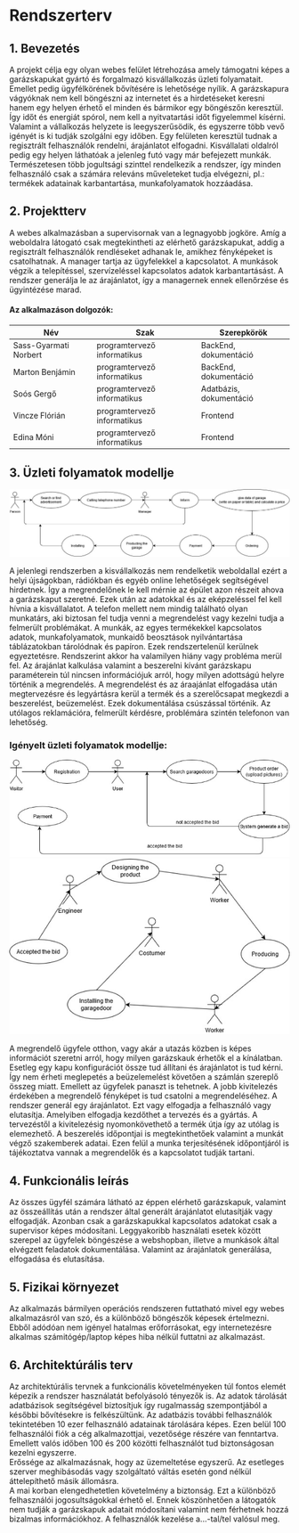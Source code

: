 # Rendszerterv

## 1. Bevezetés
A projekt célja egy olyan webes felület létrehozása amely támogatni képes a garázskapukat gyártó és forgalmazó kisvállalkozás üzleti folyamatait. Emellet pedig ügyfélkörének bővítésére is lehetősége nyílik. A garázskapura vágyóknak nem kell böngészni az internetet és a hirdetéseket keresni hanem egy helyen érhető el minden és bármikor egy böngészőn keresztül. Így időt és energiát spórol, nem kell a nyitvatartási időt figyelemmel kísérni. Valamint a vállalkozás helyzete is leegyszerűsödik, és egyszerre több vevő igényét is ki tudják szolgálni egy időben. Egy felületen keresztül tudnak a regisztrált felhasználók rendelni, árajánlatot elfogadni. Kisvállalati oldalról pedig egy helyen láthatóak a jelenleg futó vagy már befejezett munkák. Természetesen több jogultsági szinttel rendelkezik a rendszer, így minden felhasználó csak a számára releváns műveleteket tudja elvégezni, pl.: termékek adatainak karbantartása, munkafolyamatok hozzáadása.

## 2. Projektterv
A webes alkalmazásban a supervisornak van a legnagyobb jogköre. Amíg a weboldalra látogató csak megtekintheti az elérhető garázskapukat, addig a regisztrált felhasználók rendléseket adhanak le, amikhez fényképeket is csatolhatnak. A manager tartja az ügyfelekkel a kapcsolatot. A munkások végzik a telepítéssel, szervízeléssel kapcsolatos adatok karbantartásást. A rendszer generálja le az árajánlatot, így a managernek ennek ellenőrzése és ügyintézése marad.

#### Az alkalmazáson dolgozók:
|    Név      | Szak |  Szerepkörök |
| ----------- | ----------- | ----------- |
| Sass-Gyarmati Norbert | programtervező informatikus | BackEnd, dokumentáció |
| Marton Benjámin | programtervező informatikus | BackEnd, dokumentáció |
| Soós Gergő | programtervező informatikus |  Adatbázis, dokumentáció |
| Vincze Flórián | programtervező informatikus | Frontend |
| Edina Móni | programtervező informatikus | Frontend |

## 3. Üzleti folyamatok modellje
![JelenlegiiFolyamatokRendelés](Képek/jelenlegi.jpg)

A jelenlegi rendszerben a kisvállalkozás nem rendelketik weboldallal ezért a helyi újságokban, rádiókban és egyéb online lehetőségek segítségével hirdetnek. Így a megrendelőnek le kell mérnie az épület azon részeit ahova a garázskaput szeretné. Ezek után az adatokkal és az eképzeléssel fel kell hívnia a kisvállalatot. A telefon mellett nem mindig található olyan munkatárs, aki biztosan fel tudja venni a megrendelést vagy kezelni tudja a felmerült problémákat. A munkák, az egyes termékekkel kapcsolatos adatok, munkafolyamatok, munkaidő beosztások nyilvántartása táblázatokban tárolódnak és papíron. Ezek rendszertelenül kerülnek egyeztetésre. Rendszerint akkor ha valamilyen hiány vagy probléma merül fel. Az árajánlat kalkulása valamint a beszerelni kívánt garázskapu paraméterein túl nincsen információjuk arról, hogy milyen adottságú helyre történik a megrendelés. A megrendelést és az áraajánlat elfogadása után megtervezésre és legyártásra kerül a termék és a szerelőcsapat megkezdi a beszerelést, beüzemelést. Ezek dokumentálása csúszással történik. Az utólagos reklamációra, felmerült kérdésre, problémára szintén telefonon van lehetőség.

### Igényelt üzleti folyamatok modellje:

![IgényeltÜzletiFolyamatokRendelés](Képek/igenyelt.jpg)
![IgényeltÜzletiFolyamatokGarázsLegyártás](Képek/igenyelt_2.jpg)

A megrendelő ügyfele otthon, vagy akár a utazás közben is képes információt szeretni arról, hogy milyen garázskauk érhetők el a kínálatban. Esetleg egy kapu konfigurációt össze tud állítani és árajánlatot is tud kérni.  Így nem érheti meglepetés a beüzelemelést követően a számlán szereplő összeg miatt. Emellett az ügyfelek panaszt is tehetnek. A jobb kivitelezés érdekében a megrendelő fényképet is tud csatolni a megrendeléséhez. A rendszer generál egy árajánlatot. Ezt vagy elfogadja a felhasználó vagy elutasítja. Amelyiben elfogadja kezdőthet a tervezés és a gyártás. A tervezéstől a kivitelezésig nyomonkövethető a termék útja így az utólag is elemezhető. A beszerelés időpontjai is megtekinthetőek valamint a munkát végző szakemberek adatai. Ezen felül a munka terjesítésének időpontjáról is tájékoztatva vannak a megrendelők és a kapcsolatot tudják tartani.

## 4. Funkcionális leírás
Az összes ügyfél számára látható az éppen elérhető garázskapuk, valamint az összeállítás után a rendszer által generált árajánlatot elutasítják vagy elfogadják. Azonban csak a garázskapukkal kapcsolatos adatokat csak a supervisor képes módosítani. Leggyakoribb használati esetek között szerepel az ügyfelek böngészése a webshopban, illetve a munkások által elvégzett feladatok dokumentálása. Valamint az árajánlatok generálása, elfogadása és elutasítása.

## 5. Fizikai környezet
Az alkalmazás bármilyen operációs rendszeren futtatható mivel egy webes alkalmazásról van szó, és a különböző böngészők képesek értelmezni. Ebből adódóan nem igényel hatalmas erőforrásokat, egy internetezésre alkalmas számitógép/laptop képes hiba nélkül futtatni az alkalmazást.

## 6. Architektúrális terv

Az architektúrális tervnek a funkcionális követelményeken túl fontos elemét képezik a rendszer használatát befolyásoló tényezők is. Az adatok tárolását adatbázisok segítségével 
biztosítjuk így rugalmasság szempontjából a későbbi bővítésekre is felkészültünk. Az adatbázis további felhasználók tekintetében 10 ezer felhasználó adatainak tárolására képes. Ezen belül 100 felhasználói fiók a cég alkalmazottjai, vezetősége részére van fenntartva. Emellett valós időben 100 és 200 közötti felhasználót tud biztonságosan kezelni egyszerre.</br>
Erőssége az alkalmazásnak, hogy az üzemeltetése egyszerű. Az esetleges szerver meghibásodás vagy szolgáltató váltás esetén gond nélkül áttelepíthető másik állomásra.</br>
A mai korban elengedhetetlen követelmény a biztonság. Ezt a különböző felhasználói jogosultságokkal érhető el. Ennek köszönhetően a látogatók nem tudják a garázskapuk adatait módosítani valamint nem férhetnek hozzá bizalmas információkhoz. A felhasználók kezelése a...-tal/tel valósul meg.

